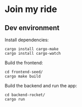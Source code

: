 # Join my ride

## Dev environment

Install dependencies:

```
cargo install cargo-make
cargo install cargo-watch
```

Build the frontend:

```
cd frontend-seed/
cargo make build
```

Build the backend and run the app:

```
cd backend-rocket/
cargo run
```
